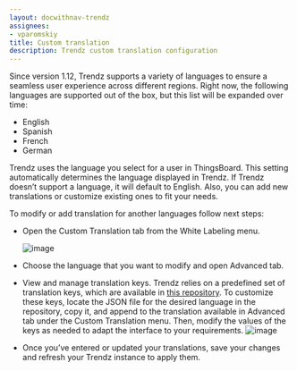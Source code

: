 ```yaml
---
layout: docwithnav-trendz
assignees:
- vparomskiy
title: Custom translation
description: Trendz custom translation configuration
---
```


Since version 1.12, Trendz supports a variety of languages to ensure a seamless user experience across different regions. Right now, the following languages are supported out of the box, but this list will be expanded over time:
* English
* Spanish
* French
* German

Trendz uses the language you select for a user in ThingsBoard. This setting automatically determines the language displayed in Trendz. If Trendz doesn’t support a language, it will default to English. 
Also, you can add new translations or customize existing ones to fit your needs.

To modify or add translation for another languages follow next steps:
* Open the Custom Translation tab from the White Labeling menu.

  ![image](https://img.thingsboard.io/user-guide/custom-translation/main-page-1-pe.png)

* Choose the language that you want to modify and open Advanced tab.
* View and manage translation keys. Trendz relies on a predefined set of translation keys, which are available in [this repository](https://github.com/thingsboard/trendz-localization). To customize these keys, locate the JSON file for the desired language in the repository, 
copy it, and append to the translation available in Advanced tab under the Custom Translation menu. Then, modify the values of the keys as needed to adapt the interface to your requirements.
  ![image](https://img.thingsboard.io/trendz/trendz-custom-translations.png)
* Once you’ve entered or updated your translations, save your changes and refresh your Trendz instance to apply them.
